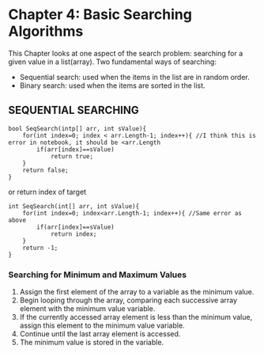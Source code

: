 # Chapter 4: Basic Searching Algorithms
This Chapter looks at one aspect of the search problem: searching for a given value in a list(array).
Two fundamental ways of searching: 
* Sequential search: used when the items in the list are in random order.
* Binary search: used when the items are sorted in the list.
## SEQUENTIAL SEARCHING
```CSharp
bool SeqSearch(intp[] arr, int sValue){
    for(int index=0; index < arr.Length-1; index++){ //I think this is error in notebook, it should be <arr.Length
        if(arr[index]==sValue)
            return true; 
    }
    return false;
}
```
or return index of target
```CSharp
int SeqSearch(int[] arr, int sValue){
    for(int index=0; index<arr.Length-1; index++){ //Same error as above
        if(arr[index]==sValue)
            return index;
    }
    return -1;
}
```

### Searching for Minimum and Maximum Values
1. Assign the first element of the array to a variable as the minimum value.
2. Begin looping through the array, comparing each successive array element with the minimum value variable.
3. If the currently accessed array element is less than the minimum value, assign this element to the minimum value variable.
4. Continue until the last array element is accessed.
5. The minimum value is stored in the variable. 
